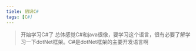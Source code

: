 ```yaml
---
tiele: 初识C#
tags: [C#]
---
```


> 开始学习C#了
> 总体感觉C#和java很像，要学习这个语言，很有必要了解学习一下dotNet框架。C#是dotNet框架的主要开发语言啊